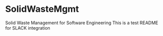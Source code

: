 # SolidWasteMgmt
Solid Waste Management for Software Engineering
This is a test README for SLACK integration

